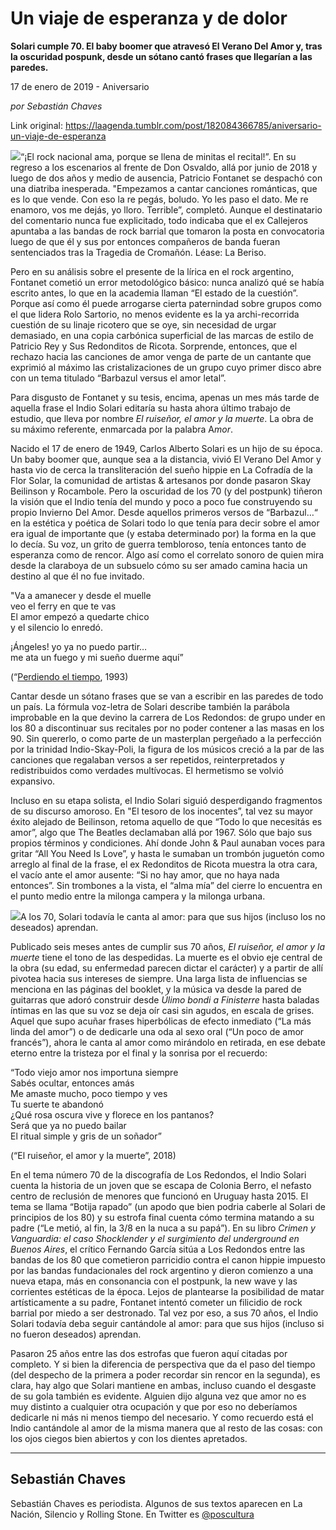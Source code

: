 # Un viaje de esperanza y de dolor

**Solari cumple 70. El baby boomer que atravesó El Verano Del Amor y, tras la oscuridad pospunk, desde un sótano cantó frases que llegarían a las paredes.**

17 de enero de 2019 - Aniversario

_por Sebastián Chaves_

Link original: https://laagenda.tumblr.com/post/182084366785/aniversario-un-viaje-de-esperanza

![](https://64.media.tumblr.com/ae3e37e5e5a491630d4aeb2fa15c2017/tumblr_plg3giagee1u3lb1ko9_r1_1280.jpg)“¡El rock nacional ama, porque se llena de minitas el recital!”. En su regreso a los escenarios al frente de Don Osvaldo, allá por junio de 2018 y luego de dos años y medio de ausencia, Patricio Fontanet se despachó con una diatriba inesperada. "Empezamos a cantar canciones románticas, que es lo que vende. Con eso la re pegás, boludo. Yo les paso el dato. Me re enamoro, vos me dejás, yo lloro. Terrible”, completó. Aunque el destinatario del comentario nunca fue explicitado, todo indicaba que el ex Callejeros apuntaba a las bandas de rock barrial que tomaron la posta en convocatoria luego de que él y sus por entonces compañeros de banda fueran sentenciados tras la Tragedia de Cromañón. Léase: La Beriso.

Pero en su análisis sobre el presente de la lírica en el rock argentino, Fontanet cometió un error metodológico básico: nunca analizó qué se había escrito antes, lo que en la academia llaman “El estado de la cuestión”. Porque así como él puede arrogarse cierta paternindad sobre grupos como el que lidera Rolo Sartorio, no menos evidente es la ya archi-recorrida cuestión de su linaje ricotero que se oye, sin necesidad de urgar demasiado, en una copia carbónica superficial de las marcas de estilo de Patricio Rey y Sus Redonditos de Ricota. Sorprende, entonces, que el rechazo hacia las canciones de amor venga de parte de un cantante que exprimió al máximo las cristalizaciones de un grupo cuyo primer disco abre con un tema titulado “Barbazul versus el amor letal”.

Para disgusto de Fontanet y su tesis, encima, apenas un mes más tarde de aquella frase el Indio Solari editaría su hasta ahora último trabajo de estudio, que lleva por nombre *El ruiseñor, el amor y la muerte*. La obra de su máximo referente, enmarcada por la palabra A*mor*.

Nacido el 17 de enero de 1949, Carlos Alberto Solari es un hijo de su época. Un baby boomer que, aunque sea a la distancia, vivió El Verano Del Amor y hasta vio de cerca la transliteración del sueño hippie en La Cofradía de la Flor Solar, la comunidad de artistas & artesanos por donde pasaron Skay Beilinson y Rocambole. Pero la oscuridad de los 70 (y del postpunk) tiñeron la visión que el Indio tenía del mundo y poco a poco fue construyendo su propio Invierno Del Amor. Desde aquellos primeros versos de “Barbazul…“ en la estética y poética de Solari todo lo que tenía para decir sobre el amor era igual de importante que (y estaba determinado por) la forma en la que lo decía. Su voz, un grito de guerra tembloroso, tenía entonces tanto de esperanza como de rencor. Algo así como el correlato sonoro de quien mira desde la claraboya de un subsuelo cómo su ser amado camina hacia un destino al que él no fue invitado.

"Va a amanecer y desde el muelle  
veo el ferry en que te vas  
El amor empezó a quedarte chico  
y el silencio lo enredó.

¡Ángeles! yo ya no puedo partir…  
me ata un fuego y mi sueño duerme aquí”

(“[Perdiendo el tiempo](https://www.youtube.com/watch?v=5_pA1Boc_So), 1993)

Cantar desde un sótano frases que se van a escribir en las paredes de todo un país. La fórmula voz-letra de Solari describe también la parábola improbable en la que devino la carrera de Los Redondos: de grupo under en los 80 a discontinuar sus recitales por no poder contener a las masas en los 90. Sin quererlo, o como parte de un masterplan pergeñado a la perfección por la trinidad Indio-Skay-Poli, la figura de los músicos creció a la par de las canciones que regalaban versos a ser repetidos, reinterpretados y redistribuidos como verdades multívocas. El hermetismo se volvió expansivo.

Incluso en su etapa solista, el Indio Solari siguió desperdigando fragmentos de su discurso amoroso. En "El tesoro de los inocentes”, tal vez su mayor éxito alejado de Beilinson, retoma aquello de que “Todo lo que necesitás es amor”, algo que The Beatles declamaban allá por 1967. Sólo que bajo sus propios términos y condiciones. Ahí donde John & Paul aunaban voces para gritar “All You Need Is Love”, y hasta le sumaban un trombón juguetón como arreglo al final de la frase, el ex Redonditos de Ricota muestra la otra cara, el vacío ante el amor ausente: “Si no hay amor, que no haya nada entonces”. Sin trombones a la vista, el “alma mía” del cierre lo encuentra en el punto medio entre la milonga campera y la milonga urbana. 

![](https://64.media.tumblr.com/8a1811bc8eda7ee00866f401709f2b41/tumblr_inline_plhe87xi0g1t6q87u_500.jpg)A los 70, Solari todavía le canta al amor: para que sus hijos (incluso los no deseados) aprendan.


Publicado seis meses antes de cumplir sus 70 años, *El ruiseñor, el amor y la muerte* tiene el tono de las despedidas. La muerte es el obvio eje central de la obra (su edad, su enfermedad parecen dictar el carácter) y a partir de allí pivotea hacia sus intereses de siempre. Una larga lista de influencias se menciona en las páginas del booklet, y la música va desde la pared de guitarras que adoró construir desde *Úlimo bondi a Finisterre* hasta baladas íntimas en las que su voz se deja oír casi sin agudos, en escala de grises. Aquel que supo acuñar frases hiperbólicas de efecto inmediato (“La más linda del amor”) o de dedicarle una oda al sexo oral (“Un poco de amor francés”), ahora le canta al amor como mirándolo en retirada, en ese debate eterno entre la tristeza por el final y la sonrisa por el recuerdo:

“Todo viejo amor nos importuna siempre  
Sabés ocultar, entonces amás  
Me amaste mucho, poco tiempo y ves  
Tu suerte te abandonó  
¿Qué rosa oscura vive y florece en los pantanos?  
Será que ya no puedo bailar  
El ritual simple y gris de un soñador”  
  
(“El ruiseñor, el amor y la muerte”, 2018)

En el tema número 70 de la discografía de Los Redondos, el Indio Solari cuenta la historia de un joven que se escapa de Colonia Berro, el nefasto centro de reclusión de menores que funcionó en Uruguay hasta 2015. El tema se llama “Botija rapado” (un apodo que bien podria caberle al Solari de principios de los 80) y su estrofa final cuenta cómo termina matando a su padre (“Le metió, al fin, la 3/8 en la nuca a su papá”). En su libro *Crimen y Vanguardia: el caso Shocklender y el surgimiento del underground en Buenos Aires*, el crítico Fernando García sitúa a Los Redondos entre las bandas de los 80 que cometieron parricidio contra el canon hippie impuesto por las bandas fundacionales del rock argentino y dieron comienzo a una nueva etapa, más en consonancia con el postpunk, la new wave y las corrientes estéticas de la época. Lejos de plantearse la posibilidad de matar artísticamente a su padre, Fontanet intentó cometer un filicidio de rock barrial por miedo a ser destronado. Tal vez por eso, a sus 70 años, el Indio Solari todavía deba seguir cantándole al amor: para que sus hijos (incluso si no fueron deseados) aprendan.   

Pasaron 25 años entre las dos estrofas que fueron aquí citadas por completo. Y si bien la diferencia de perspectiva que da el paso del tiempo (del despecho de la primera a poder recordar sin rencor en la segunda), es clara, hay algo que Solari mantiene en ambas, incluso cuando el desgaste de su gola también es evidente. Alguien dijo alguna vez que amor no es muy distinto a cualquier otra ocupación y que por eso no deberíamos dedicarle ni más ni menos tiempo del necesario. Y como recuerdo está el Indio cantándole al amor de la misma manera que al resto de las cosas: con los ojos ciegos bien abiertos y con los dientes apretados. 

  
  


---

 Sebastián Chaves
-----------------

 Sebastián Chaves es periodista. Algunos de sus textos aparecen en La Nación, Silencio y Rolling Stone. En Twitter es [@poscultura](https://twitter.com/Discosen140) 

